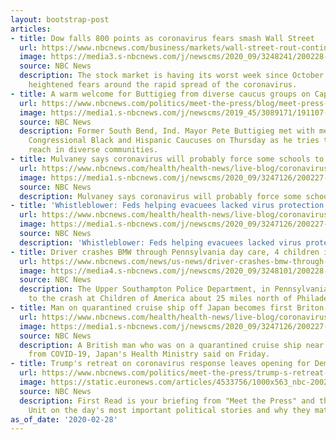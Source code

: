 ```yaml
---
layout: bootstrap-post
articles:
- title: Dow falls 800 points as coronavirus fears smash Wall Street
  url: https://www.nbcnews.com/business/markets/wall-street-rout-continues-seventh-day-dow-falls-800-points-n1144791
  image: https://media3.s-nbcnews.com/j/newscms/2020_09/3248241/200228-nyse-al-0904_3f59dc4167409ac14d2c3287774e6946.nbcnews-fp-1200-630.jpg
  source: NBC News
  description: The stock market is having its worst week since October 2008, amid
    heightened fears around the rapid spread of the coronavirus.
- title: A warm welcome for Buttigieg from diverse caucus groups on Capitol Hill
  url: https://www.nbcnews.com/politics/meet-the-press/blog/meet-press-blog-latest-news-analysis-data-driving-political-discussion-n988541/ncrd1144761
  image: https://media1.s-nbcnews.com/j/newscms/2019_45/3089171/191107-meet-the-press-liveblog-cs-129p_9a02b422cbd06ceb3b377ce04b8d0e08.nbcnews-fp-1200-630.jpg
  source: NBC News
  description: Former South Bend, Ind. Mayor Pete Buttigieg met with members of the
    Congressional Black and Hispanic Caucuses on Thursday as he tries to extend his
    reach in diverse communities.
- title: Mulvaney says coronavirus will probably force some schools to close
  url: https://www.nbcnews.com/health/health-news/live-blog/coronavirus-updates-live-countries-prepare-outbreak-spreads-n1143556/ncrd1144756
  image: https://media1.s-nbcnews.com/j/newscms/2020_09/3247126/200227-coronavirus-live-blog-main-cs-200p_4f56388f0ae93095eaed4b1c2ebe88f0.nbcnews-fp-1200-630.jpg
  source: NBC News
  description: Mulvaney says coronavirus will probably force some schools to close
- title: 'Whistleblower: Feds helping evacuees lacked virus protection'
  url: https://www.nbcnews.com/health/health-news/live-blog/coronavirus-updates-live-countries-prepare-outbreak-spreads-n1143556/ncrd1144751
  image: https://media1.s-nbcnews.com/j/newscms/2020_09/3247126/200227-coronavirus-live-blog-main-cs-200p_4f56388f0ae93095eaed4b1c2ebe88f0.nbcnews-fp-1200-630.jpg
  source: NBC News
  description: 'Whistleblower: Feds helping evacuees lacked virus protection'
- title: Driver crashes BMW through Pennsylvania day care, 4 children injured
  url: https://www.nbcnews.com/news/us-news/driver-crashes-bmw-through-pennsylvania-day-care-4-children-injured-n1144701
  image: https://media4.s-nbcnews.com/j/newscms/2020_09/3248101/200228-car-crash-day-care-al-0733_2cfa2e64f2940f7f036370d1409d309e.nbcnews-fp-1200-630.jpg
  source: NBC News
  description: The Upper Southampton Police Department, in Pennsylvania, responded
    to the crash at Children of America about 25 miles north of Philadelphia.
- title: Man on quarantined cruise ship off Japan becomes first Briton to die of virus
  url: https://www.nbcnews.com/health/health-news/live-blog/coronavirus-updates-live-countries-prepare-outbreak-spreads-n1143556/ncrd1144741
  image: https://media1.s-nbcnews.com/j/newscms/2020_09/3247126/200227-coronavirus-live-blog-main-cs-200p_4f56388f0ae93095eaed4b1c2ebe88f0.nbcnews-fp-1200-630.jpg
  source: NBC News
  description: A British man who was on a quarantined cruise ship near Tokyo has died
    from COVID-19, Japan's Health Ministry said on Friday.
- title: Trump's retreat on coronavirus response leaves opening for Democratic candidates
  url: https://www.nbcnews.com/politics/meet-the-press/trump-s-retreat-coronavirus-response-leaves-opening-democratic-candidates-n1144721
  image: https://static.euronews.com/articles/4533756/1000x563_nbc-200228-donald-trump-al-0758_355ca0cf2b2cd3694a833b99fc74985e.jpg
  source: NBC News
  description: First Read is your briefing from "Meet the Press" and the NBC Political
    Unit on the day's most important political stories and why they matter.
as_of_date: '2020-02-28'
---
```


